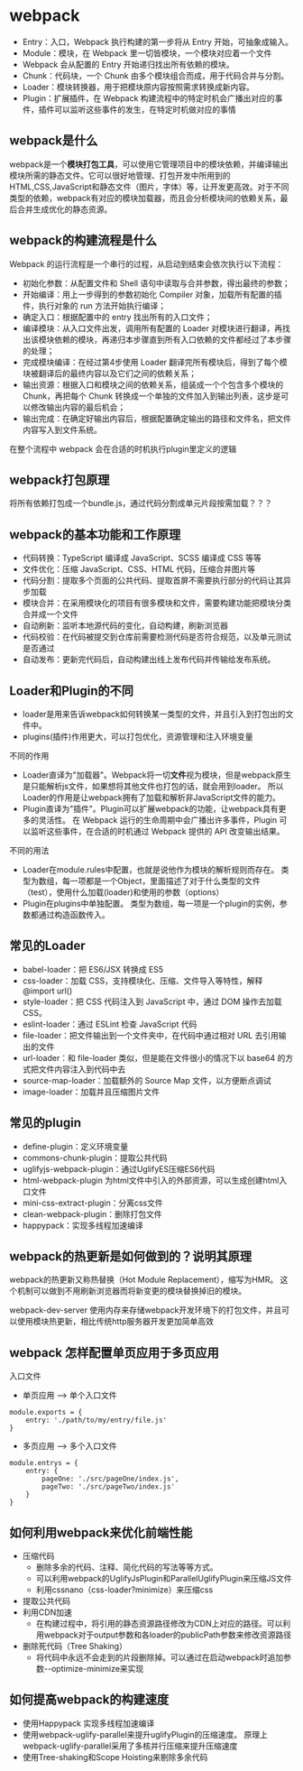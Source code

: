 # webpack

* Entry：入口，Webpack 执行构建的第一步将从 Entry 开始，可抽象成输入。
* Module：模块，在 Webpack 里一切皆模块，一个模块对应着一个文件
* Webpack 会从配置的 Entry 开始递归找出所有依赖的模块。
* Chunk：代码块，一个 Chunk 由多个模块组合而成，用于代码合并与分割。
* Loader：模块转换器，用于把模块原内容按照需求转换成新内容。
* Plugin：扩展插件，在 Webpack 构建流程中的特定时机会广播出对应的事件，插件可以监听这些事件的发生，在特定时机做对应的事情

## webpack是什么

webpack是一个**模块打包工具**，可以使用它管理项目中的模块依赖，并编译输出模块所需的静态文件。它可以很好地管理、打包开发中所用到的HTML,CSS,JavaScript和静态文件（图片，字体）等，让开发更高效。对于不同类型的依赖，webpack有对应的模块加载器，而且会分析模块间的依赖关系，最后合并生成优化的静态资源。

## webpack的构建流程是什么

Webpack 的运行流程是一个串行的过程，从启动到结束会依次执行以下流程：

* 初始化参数：从配置文件和 Shell 语句中读取与合并参数，得出最终的参数；
* 开始编译：用上一步得到的参数初始化 Compiler 对象，加载所有配置的插件，执行对象的 run 方法开始执行编译；
* 确定入口：根据配置中的 entry 找出所有的入口文件；
* 编译模块：从入口文件出发，调用所有配置的 Loader 对模块进行翻译，再找出该模块依赖的模块，再递归本步骤直到所有入口依赖的文件都经过了本步骤的处理；
* 完成模块编译：在经过第4步使用 Loader 翻译完所有模块后，得到了每个模块被翻译后的最终内容以及它们之间的依赖关系；
* 输出资源：根据入口和模块之间的依赖关系，组装成一个个包含多个模块的 Chunk，再把每个 Chunk 转换成一个单独的文件加入到输出列表，这步是可以修改输出内容的最后机会；
* 输出完成：在确定好输出内容后，根据配置确定输出的路径和文件名，把文件内容写入到文件系统。

在整个流程中 webpack 会在合适的时机执行plugin里定义的逻辑

## webpack打包原理

将所有依赖打包成一个bundle.js，通过代码分割成单元片段按需加载？？？

## webpack的基本功能和工作原理

* 代码转换：TypeScript 编译成 JavaScript、SCSS 编译成 CSS 等等
* 文件优化：压缩 JavaScript、CSS、HTML 代码，压缩合并图片等
* 代码分割：提取多个页面的公共代码、提取首屏不需要执行部分的代码让其异步加载
* 模块合并：在采用模块化的项目有很多模块和文件，需要构建功能把模块分类合并成一个文件
* 自动刷新：监听本地源代码的变化，自动构建，刷新浏览器
* 代码校验：在代码被提交到仓库前需要检测代码是否符合规范，以及单元测试是否通过
* 自动发布：更新完代码后，自动构建出线上发布代码并传输给发布系统。

## Loader和Plugin的不同

* loader是用来告诉webpack如何转换某一类型的文件，并且引入到打包出的文件中。
* plugins(插件)作用更大，可以打包优化，资源管理和注入环境变量

不同的作用

* Loader直译为"加载器"。Webpack将一切**文件**视为模块，但是webpack原生是只能解析js文件，如果想将其他文件也打包的话，就会用到loader。 所以Loader的作用是让webpack拥有了加载和解析非JavaScript文件的能力。
* Plugin直译为"插件"。Plugin可以扩展webpack的功能，让webpack具有更多的灵活性。 在 Webpack 运行的生命周期中会广播出许多事件，Plugin 可以监听这些事件，在合适的时机通过 Webpack 提供的 API 改变输出结果。

不同的用法

* Loader在module.rules中配置，也就是说他作为模块的解析规则而存在。 类型为数组，每一项都是一个Object，里面描述了对于什么类型的文件（test），使用什么加载(loader)和使用的参数（options）
* Plugin在plugins中单独配置。 类型为数组，每一项是一个plugin的实例，参数都通过构造函数传入。

## 常见的Loader

* babel-loader：把 ES6/JSX 转换成 ES5
* css-loader：加载 CSS，支持模块化、压缩、文件导入等特性，解释@import url()
* style-loader：把 CSS 代码注入到 JavaScript 中，通过 DOM 操作去加载 CSS。
* eslint-loader：通过 ESLint 检查 JavaScript 代码
* file-loader：把文件输出到一个文件夹中，在代码中通过相对 URL 去引用输出的文件
* url-loader：和 file-loader 类似，但是能在文件很小的情况下以 base64 的方式把文件内容注入到代码中去
* source-map-loader：加载额外的 Source Map 文件，以方便断点调试
* image-loader：加载并且压缩图片文件

## 常见的plugin

* define-plugin：定义环境变量
* commons-chunk-plugin：提取公共代码
* uglifyjs-webpack-plugin：通过UglifyES压缩ES6代码
* html-webpack-plugin 为html文件中引入的外部资源，可以生成创建html入口文件
* mini-css-extract-plugin：分离css文件
* clean-webpack-plugin：删除打包文件
* happypack：实现多线程加速编译

## webpack的热更新是如何做到的？说明其原理

webpack的热更新又称热替换（Hot Module Replacement），缩写为HMR。 这个机制可以做到不用刷新浏览器而将新变更的模块替换掉旧的模块。

webpack-dev-server 使用内存来存储webpack开发环境下的打包文件，并且可以使用模块热更新，相比传统http服务器开发更加简单高效

## webpack 怎样配置单页应用于多页应用

入口文件

* 单页应用 ——> 单个入口文件

```JS
module.exports = {
    entry: './path/to/my/entry/file.js'
}
```

* 多页应用 ——> 多个入口文件

```JS
module.entrys = {
    entry: {
        pageOne: './src/pageOne/index.js',
        pageTwo: './src/pageTwo/index.js'
    }
}
```

## 如何利用webpack来优化前端性能

* 压缩代码
  * 删除多余的代码、注释、简化代码的写法等等方式。
  * 可以利用webpack的UglifyJsPlugin和ParallelUglifyPlugin来压缩JS文件
  * 利用cssnano（css-loader?minimize）来压缩css
* 提取公共代码
* 利用CDN加速
  * 在构建过程中，将引用的静态资源路径修改为CDN上对应的路径。可以利用webpack对于output参数和各loader的publicPath参数来修改资源路径
* 删除死代码（Tree Shaking）
  * 将代码中永远不会走到的片段删除掉。可以通过在启动webpack时追加参数--optimize-minimize来实现

## 如何提高webpack的构建速度

* 使用Happypack 实现多线程加速编译
* 使用webpack-uglify-parallel来提升uglifyPlugin的压缩速度。 原理上webpack-uglify-parallel采用了多核并行压缩来提升压缩速度
* 使用Tree-shaking和Scope Hoisting来剔除多余代码
